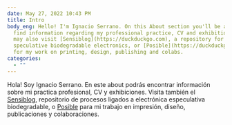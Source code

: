 ```yaml
---
date: May 27, 2022 10:43 PM
title: Intro
body_eng: Hello! I'm Ignacio Serrano. On this About section you'll be able to
  find information regarding my professional practice, CV and exhibitions. You
  may also visit [Sensiblog](https://duckduckgo.com), a repository for
  speculative biodegradable electronics, or [Posible](https://duckduckgo.com)
  for my work on printing, design, publishing and colabs.
categories:
  - ""
---
```

Hola! Soy Ignacio Serrano. En este about podrás encontrar información sobre mi practica profesional, CV y exhibiciones. Visita también el [Sensiblog](https://duckduckgo.com), repositorio de procesos ligados a electrónica especulativa biodegradable, o [Posible](https://duckduckgo.com) para mi trabajo en impresión, diseño, publicaciones y colaboraciones.